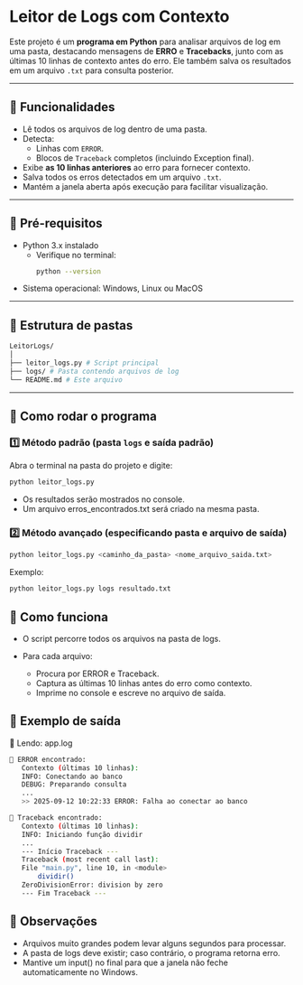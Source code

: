 # Leitor de Logs com Contexto

Este projeto é um **programa em Python** para analisar arquivos de log em uma pasta, destacando mensagens de **ERRO** e **Tracebacks**, junto com as últimas 10 linhas de contexto antes do erro. Ele também salva os resultados em um arquivo `.txt` para consulta posterior.

---

## 🔹 Funcionalidades

- Lê todos os arquivos de log dentro de uma pasta.
- Detecta:
  - Linhas com `ERROR`.
  - Blocos de `Traceback` completos (incluindo Exception final).
- Exibe **as 10 linhas anteriores** ao erro para fornecer contexto.
- Salva todos os erros detectados em um arquivo `.txt`.
- Mantém a janela aberta após execução para facilitar visualização.

---

## 🔹 Pré-requisitos

- Python 3.x instalado
  - Verifique no terminal:
    ```bash
    python --version
    ```
- Sistema operacional: Windows, Linux ou MacOS

---

## 🔹 Estrutura de pastas

```bash
LeitorLogs/
│
├── leitor_logs.py # Script principal
├── logs/ # Pasta contendo arquivos de log
└── README.md # Este arquivo
```

---

## 🔹 Como rodar o programa

### 1️⃣ Método padrão (pasta `logs` e saída padrão)
Abra o terminal na pasta do projeto e digite:
```bash
python leitor_logs.py
```
  - Os resultados serão mostrados no console.
  - Um arquivo erros_encontrados.txt será criado na mesma pasta.

### 2️⃣ Método avançado (especificando pasta e arquivo de saída)

```bash
python leitor_logs.py <caminho_da_pasta> <nome_arquivo_saida.txt>
```

Exemplo:

```bash
python leitor_logs.py logs resultado.txt
```
## 🔹 Como funciona

  - O script percorre todos os arquivos na pasta de logs.

  - Para cada arquivo:
    - Procura por ERROR e Traceback.
    - Captura as últimas 10 linhas antes do erro como contexto.
    - Imprime no console e escreve no arquivo de saída.

## 🔹 Exemplo de saída

📄 Lendo: app.log
```bash
🔴 ERROR encontrado:
   Contexto (últimas 10 linhas):
   INFO: Conectando ao banco
   DEBUG: Preparando consulta
   ...
   >> 2025-09-12 10:22:33 ERROR: Falha ao conectar ao banco

🔴 Traceback encontrado:
   Contexto (últimas 10 linhas):
   INFO: Iniciando função dividir
   ...
   --- Início Traceback ---
   Traceback (most recent call last):
   File "main.py", line 10, in <module>
       dividir()
   ZeroDivisionError: division by zero
   --- Fim Traceback ---
```

## 🔹 Observações

  - Arquivos muito grandes podem levar alguns segundos para processar.
  - A pasta de logs deve existir; caso contrário, o programa retorna erro.
  - Mantive um input() no final para que a janela não feche automaticamente no Windows.
